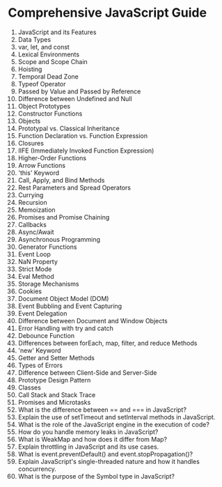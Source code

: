 # Comprehensive JavaScript Guide

1. JavaScript and its Features
2. Data Types
3. var, let, and const
4. Lexical Environments
5. Scope and Scope Chain
6. Hoisting
7. Temporal Dead Zone
8. Typeof Operator
9. Passed by Value and Passed by Reference
10. Difference between Undefined and Null
11. Object Prototypes
12. Constructor Functions
13. Objects
14. Prototypal vs. Classical Inheritance
15. Function Declaration vs. Function Expression
16. Closures
17. IIFE (Immediately Invoked Function Expression)
18. Higher-Order Functions
19. Arrow Functions
20. 'this' Keyword
21. Call, Apply, and Bind Methods
22. Rest Parameters and Spread Operators
23. Currying
24. Recursion
25. Memoization
26. Promises and Promise Chaining
27. Callbacks
28. Async/Await
29. Asynchronous Programming
30. Generator Functions
31. Event Loop
32. NaN Property
33. Strict Mode
34. Eval Method
35. Storage Mechanisms
36. Cookies
37. Document Object Model (DOM)
38. Event Bubbling and Event Capturing
39. Event Delegation
40. Difference between Document and Window Objects
41. Error Handling with try and catch
42. Debounce Function
43. Differences between forEach, map, filter, and reduce Methods
44. 'new' Keyword
45. Getter and Setter Methods
46. Types of Errors
47. Difference between Client-Side and Server-Side
48. Prototype Design Pattern
49. Classes
50. Call Stack and Stack Trace
51. Promises and Microtasks
52. What is the difference between == and === in JavaScript?
53. Explain the use of setTimeout and setInterval methods in JavaScript.
54. What is the role of the JavaScript engine in the execution of code?
55. How do you handle memory leaks in JavaScript?
56. What is WeakMap and how does it differ from Map?
57. Explain throttling in JavaScript and its use cases.
58. What is event.preventDefault() and event.stopPropagation()?
59. Explain JavaScript's single-threaded nature and how it handles concurrency.
60. What is the purpose of the Symbol type in JavaScript?
